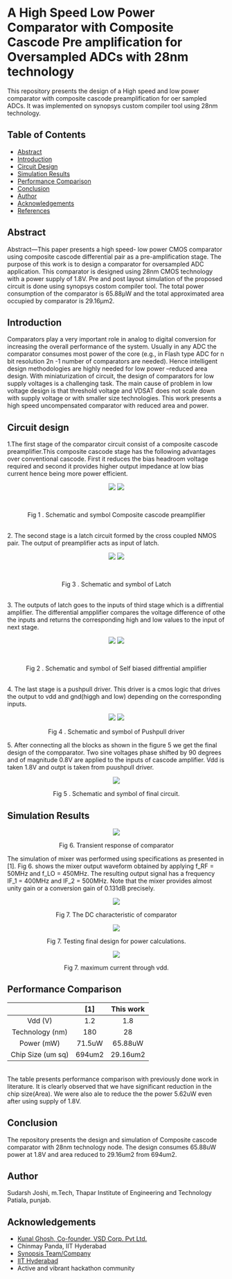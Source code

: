 # A High Speed Low Power Comparator with Composite Cascode Pre amplification for Oversampled ADCs with 28nm technology
This repository presents the design of a High speed and low power comparator with composite cascode preamplification for oer sampled ADCs. It was implemented on synopsys custom compiler tool using 28nm technology.
## Table of Contents
- [Abstract](https://github.com/sudarshjoshi/A-High-Speed-Low-Power-Comparator-with-Composite-Cascode-Pre-amplification-for-Oversampled-ADCs-/edit/main/README.md#Abstract)
- [Introduction](https://github.com/sudarshjoshi/A-High-Speed-Low-Power-Comparator-with-Composite-Cascode-Pre-amplification-for-Oversampled-ADCs-/edit/main/README.md#Introduction)
- [Circuit Design](https://github.com/sudarshjoshi/A-High-Speed-Low-Power-Comparator-with-Composite-Cascode-Pre-amplification-for-Oversampled-ADCs-/edit/main/README.md#circuit-design)
- [Simulation Results](https://github.com/sudarshjoshi/A-High-Speed-Low-Power-Comparator-with-Composite-Cascode-Pre-amplification-for-Oversampled-ADCs-/edit/main/README.md#simulation-results)
- [Performance Comparison](https://github.com/sudarshjoshi/A-High-Speed-Low-Power-Comparator-with-Composite-Cascode-Pre-amplification-for-Oversampled-ADCs-/edit/main/README.md#performance-comparison)
- [Conclusion](https://github.com/sudarshjoshi/A-High-Speed-Low-Power-Comparator-with-Composite-Cascode-Pre-amplification-for-Oversampled-ADCs-/edit/main/README.md#conclusion)
- [Author](https://github.com/sudarshjoshi/A-High-Speed-Low-Power-Comparator-with-Composite-Cascode-Pre-amplification-for-Oversampled-ADCs-/edit/main/README.md#author) 
- [Acknowledgements](https://github.com/sudarshjoshi/A-High-Speed-Low-Power-Comparator-with-Composite-Cascode-Pre-amplification-for-Oversampled-ADCs-/edit/main/README.md#acknowledgements)
- [References](https://github.com/sudarshjoshi/A-High-Speed-Low-Power-Comparator-with-Composite-Cascode-Pre-amplification-for-Oversampled-ADCs-/edit/main/README.md#references)
## Abstract
Abstract—This paper presents a high speed- low power
CMOS comparator using composite cascode differential
pair as a pre-amplification stage. The purpose of this work
is to design a comparator for oversampled ADC application.
This comparator is designed using 28nm CMOS
technology with a power supply of 1.8V. Pre and post layout
simulation of the proposed circuit is done using synopsys costom compiler tool.
The total power consumption of the comparator is 65.88µW and the total approximated area occupied by comparator
is 29.16µm2.

## Introduction
Comparators play a very important role in analog to
digital conversion for increasing the overall performance
of the system. Usually in any ADC the comparator
consumes most power of the core (e.g., in Flash type
ADC for n bit resolution 2n
-1 number of comparators are
needed). Hence intelligent design methodologies are
highly needed for low power –reduced area design.
With miniaturization of circuit, the design of
comparators for low supply voltages is a
challenging task. The main cause of problem in low
voltage design is that threshold voltage and VDSAT does
not scale down with supply voltage or with smaller size
technologies. This work presents a high speed uncompensated
comparator with reduced area and power.

## Circuit design

1.The first stage of the comparator circuit consist of a composite cascode preamplifier.This composite cascode stage has the following
advantages over conventional cascode. First it reduces the
bias headroom voltage required and second it provides
higher output impedance at low bias current hence being
more power efficient. 

<p align="center">
<img src="https://user-images.githubusercontent.com/100463400/156126729-b264500f-b4ce-4526-9625-697168610245.JPG">
 <img src="https://user-images.githubusercontent.com/100463400/156126731-0d9065ac-85a2-4e53-90af-a32cf278dd0c.JPG">
</p>
<br>
<p align="center">
Fig 1 . Schematic and symbol Composite cascode preamplifier
</p>
<br>
2. The second stage is a latch circuit formed by
the cross coupled NMOS pair. The output
of preamplifier acts as input of latch.
<br>


<p align="center">
<img src="https://user-images.githubusercontent.com/100463400/156126719-226b17bd-1490-473d-be0a-7b2ebc25b04f.JPG">
 <img src="https://user-images.githubusercontent.com/100463400/156126712-0ce353a7-5aad-408f-a43e-3d6e772ca81f.JPG">
</p>
<br>
<p align="center">
Fig 3 . Schematic and symbol of Latch
</p>
<br>
3. The outputs of latch goes to the inputs of third stage which is a diffrential amplifier. The differential ampplifier compares the voltage difference of othe the inputs and returns the corresponding high and low values to the input of next stage. 
<p align="center">
<img src="https://user-images.githubusercontent.com/100463400/156126708-30cda077-2d68-44e8-add2-c5de61fa3ba9.JPG">
 <img src="https://user-images.githubusercontent.com/100463400/156126712-0ce353a7-5aad-408f-a43e-3d6e772ca81f.JPG">
</p>
<br>
<p align="center">
Fig 2 . Schematic and symbol of Self biased diffrential amplifier
</p><br>
4. The last stage is a pushpull driver. This driver is a cmos logic that drives the output to vdd and gnd(higgh and low) depending on the corresponding inputs.
 <br>
<p align="center">
<img src="https://user-images.githubusercontent.com/100463400/156126739-d7a0658e-8392-4537-9d6f-8c0d3a5ae268.JPG">
 <img src="https://user-images.githubusercontent.com/100463400/156126737-717e705d-2641-4333-9a45-a788c9f09973.JPG">
</p>
<p align="center">
Fig 4 . Schematic and symbol of Pushpull driver
</p> 
5. After connecting all the blocks as shown in the figure 5 we get the final design of the compparator. Two sine voltages phase shifted by 90 degrees and of magnitude 0.8V are applied to the inputs of cascode amplifier. Vdd is taken 1.8V and outpt is taken from puushpull driver.

<p align="center">
<img src="https://user-images.githubusercontent.com/100463400/156126713-08c196e0-fa73-41ef-b5d4-4f350c7aaf46.JPG">
<p align="center">
Fig 5 . Schematic and symbol of final circuit.
</p>


## Simulation Results

<p align="center">
<img src="https://user-images.githubusercontent.com/100463400/156126741-eba4f177-cf38-4fb5-8ce1-5b2a75dcb742.JPG">
</p>
<p align="center">
Fig 6. Transient response of comparator
</p>
The simulation of mixer was performed using specifications as presented in [1]. Fig 6. shows the mixer output waveform obtained by applying f_RF = 50MHz and f_LO = 450MHz. The resulting output signal has a frequency IF_1 = 400MHz and IF_2  = 500MHz. Note that the mixer provides almost unity gain or a conversion gain of 0.131dB precisely.
<br/>
<p align="center">
<img src="https://user-images.githubusercontent.com/100463400/156126750-3a359606-f9f6-46d1-bb0f-0dfbefe133bb.JPG">
</p>
<p align="center">
Fig 7. The DC characteristic of comparator
</p>
<p align="center">
<img src="https://user-images.githubusercontent.com/100463400/156126726-205e01a7-ae32-4577-a4d4-20b1fdbba13a.JPG">
</p>
<p align="center">
Fig 7. Testing final design for power calculations.
</p>

<p align="center">
<img src="(https://user-images.githubusercontent.com/100463400/156126725-435c6ece-1d1e-4149-b5eb-f4c728e17fad.JPG">
</p>
<p align="center">
Fig 7. maximum current through vdd.
</p>


## Performance Comparison

|               |      [1]      |   This work   |
|     :---:     |     :---:     |     :---:     |
|     Vdd (V)   |      1.2      |      1.8      |
|Technology (nm)|      180      |      28       |
|  Power (mW)   |      71.5uW      |      65.88uW     |
|Chip Size (um sq) |   694um2      |      29.16um2    |
<br>
The table presents performance comparison with previously done work in literature. It is clearly observed that we have significant reduction in the chip size(Area). We were also ale to reduce the the power 5.62uW even after using supply of 1.8V.

## Conclusion
The repository presents the design and simulation of Composite cascode comparator with 28nm technology node. The design consumes 65.88uW power at 1.8V and area reduced to 29.16um2 from 694um2.

## Author
Sudarsh Joshi, m.Tech, Thapar Institute of Engineering and Technology Patiala, punjab.
## Acknowledgements
- [Kunal Ghosh, Co-founder, VSD Corp. Pvt Ltd.](https://www.linkedin.com/in/kunal-ghosh-vlsisystemdesign-com-28084836?lipi=urn%3Ali%3Apage%3Ad_flagship3_profile_view_base_contact_details%3B0xcWjpLDThSEo6S9UPO9Tw%3D%3D)
- Chinmay Panda, IIT Hyderabad
- [Synopsis Team/Company](synopsys.com/company/contact-synopsys/office-locations/india/about-synopsys-india.html)
- [IIT Hyderabad](https://www.iith.ac.in/events/2022/02/15/Cloud-Based-Analog-IC-Design-Hackathon/)
- Active and vibrant hackathon community

